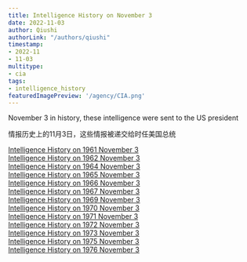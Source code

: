 ```yaml
---
title: Intelligence History on November 3
date: 2022-11-03
author: Qiushi 
authorLink: "/authors/qiushi"
timestamp: 
- 2022-11
- 11-03
multitype: 
- cia
tags: 
- intelligence_history
featuredImagePreview: '/agency/CIA.png'
---
```



November 3 in history, these intelligence were sent to the US president

情报历史上的11月3日，这些情报被递交给时任美国总统

<!--more-->







[Intelligence History on 1961 November 3](/dailybrief/1961-11-03)   
[Intelligence History on 1962 November 3](/dailybrief/1962-11-03)   
[Intelligence History on 1964 November 3](/dailybrief/1964-11-03)   
[Intelligence History on 1965 November 3](/dailybrief/1965-11-03)   
[Intelligence History on 1966 November 3](/dailybrief/1966-11-03)   
[Intelligence History on 1967 November 3](/dailybrief/1967-11-03)   
[Intelligence History on 1969 November 3](/dailybrief/1969-11-03)   
[Intelligence History on 1970 November 3](/dailybrief/1970-11-03)   
[Intelligence History on 1971 November 3](/dailybrief/1971-11-03)   
[Intelligence History on 1972 November 3](/dailybrief/1972-11-03)   
[Intelligence History on 1973 November 3](/dailybrief/1973-11-03)   
[Intelligence History on 1975 November 3](/dailybrief/1975-11-03)   
[Intelligence History on 1976 November 3](/dailybrief/1976-11-03)   
